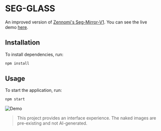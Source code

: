 # SEG-GLASS

An improved version of [Zennomi's Seg-Mirror-V1](https://github.com/zennomi/Seg-Mirror-V1). You can see the live demo [here](https://zennomi.github.io/Seg-Mirror-V1/).

## Installation

To install dependencies, run:

```bash
npm install
```

## Usage

To start the application, run:

```bash
npm start
```

![Demo](demo.png)

> This project provides an interface experience. The naked images are pre-existing and not AI-generated.